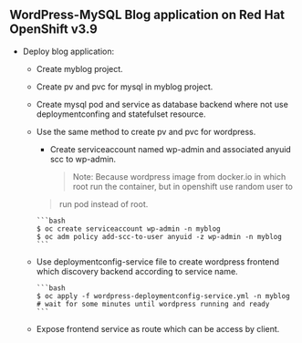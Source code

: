 ## WordPress-MySQL Blog application on Red Hat OpenShift v3.9

- Deploy blog application:

  - Create myblog project.

  - Create pv and pvc for mysql in myblog project.

  - Create mysql pod and service as database backend where not use deploymentconfing and statefulset resource.

  - Use the same method to create pv and pvc for wordpress.

	- Create serviceaccount named wp-admin and associated anyuid scc to wp-admin.

		> Note: 
		> Because wordpress image from docker.io in which root run the container, but in openshift use random user to
    > run pod instead of root.

		```bash
		$ oc create serviceaccount wp-admin -n myblog
		$ oc adm policy add-scc-to-user anyuid -z wp-admin -n myblog
		```

  - Use deploymentconfig-service file to create wordpress frontend which discovery backend according to service name.

		```bash
		$ oc apply -f wordpress-deploymentconfig-service.yml -n myblog
		# wait for some minutes until wordpress running and ready
		```

  - Expose frontend service as route which can be access by client.


